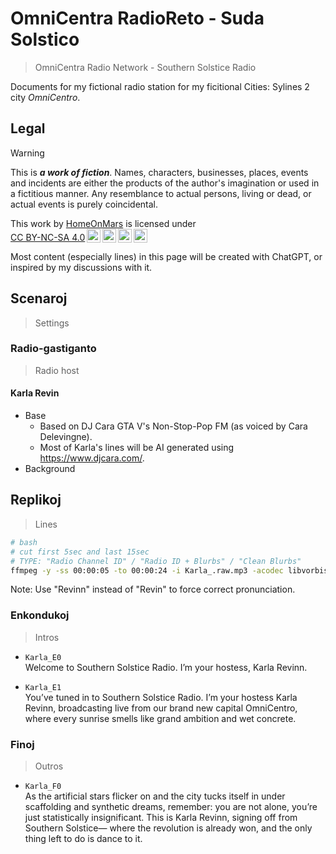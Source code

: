 <!-- -*- coding: utf-8 -*- -->

OmniCentra RadioReto - Suda Solstico
===============================================================================

> OmniCentra Radio Network - Southern Solstice Radio

Documents for my fictional radio station
for my ficitional Cities: Sylines 2 city *OmniCentro*.

Legal
-------------------------------------------------------------------------------

> [!WARNING]
> This is ***a work of fiction***.
> Names, characters, businesses, places, events and incidents
> are either the products of the author's imagination or used in a fictitious manner.
> Any resemblance to actual persons, living or dead, or actual events is purely coincidental.

<p xmlns:cc="http://creativecommons.org/ns#" >This work by <a rel="cc:attributionURL dct:creator" property="cc:attributionName" href="https://github.com/HomeOnMars">HomeOnMars</a> is licensed under <a href="https://creativecommons.org/licenses/by-nc-sa/4.0/?ref=chooser-v1" target="_blank" rel="license noopener noreferrer" style="display:inline-block;">CC BY-NC-SA 4.0<img style="height:22px!important;margin-left:3px;vertical-align:text-bottom;" src="https://mirrors.creativecommons.org/presskit/icons/cc.svg?ref=chooser-v1" alt=""><img style="height:22px!important;margin-left:3px;vertical-align:text-bottom;" src="https://mirrors.creativecommons.org/presskit/icons/by.svg?ref=chooser-v1" alt=""><img style="height:22px!important;margin-left:3px;vertical-align:text-bottom;" src="https://mirrors.creativecommons.org/presskit/icons/nc.svg?ref=chooser-v1" alt=""><img style="height:22px!important;margin-left:3px;vertical-align:text-bottom;" src="https://mirrors.creativecommons.org/presskit/icons/sa.svg?ref=chooser-v1" alt=""></a></p>

Most content (especially lines) in this page will be created with ChatGPT,
or inspired by my discussions with it.

Scenaroj
-------------------------------------------------------------------------------

> Settings

### Radio-gastiganto

> Radio host

#### Karla Revin

- Base
  - Based on DJ Cara GTA V's Non-Stop-Pop FM (as voiced by Cara Delevingne).
  - Most of Karla's lines will be AI generated using <https://www.djcara.com/>.
- Background

Replikoj
-------------------------------------------------------------------------------

> Lines

```bash
# bash
# cut first 5sec and last 15sec
# TYPE: "Radio Channel ID" / "Radio ID + Blurbs" / "Clean Blurbs"
ffmpeg -y -ss 00:00:05 -to 00:00:24 -i Karla_.raw.mp3 -acodec libvorbis -ar 48000 -metadata ARTIST="Karla Revin" -metadata ALBUM="Suda Solstico Radio" -metadata RADIO\ STATION="OmniCentra RadioReto" -metadata RADIO\ CHANNEL="Suda Solstico" -metadata ORGANIZATION="HomeOnMars" -metadata TYPE="Clean Blurbs" -fflags +igndts -loglevel error -vn Karla_.ogg
```

Note: Use "Revinn" instead of "Revin" to force correct pronunciation.

### Enkondukoj

> Intros

- `Karla_E0`  
  Welcome to Southern Solstice Radio. I’m your hostess, Karla Revinn.

- `Karla_E1`  
  You’ve tuned in to Southern Solstice Radio. I’m your hostess Karla Revinn, broadcasting live from our brand new capital OmniCentro, where every sunrise smells like grand ambition and wet concrete.

### Finoj

> Outros

- `Karla_F0`  
  As the artificial stars flicker on and the city tucks itself in under scaffolding and synthetic dreams, remember: you are not alone, you’re just statistically insignificant. This is Karla Revinn, signing off from Southern Solstice— where the revolution is already won, and the only thing left to do is dance to it.
